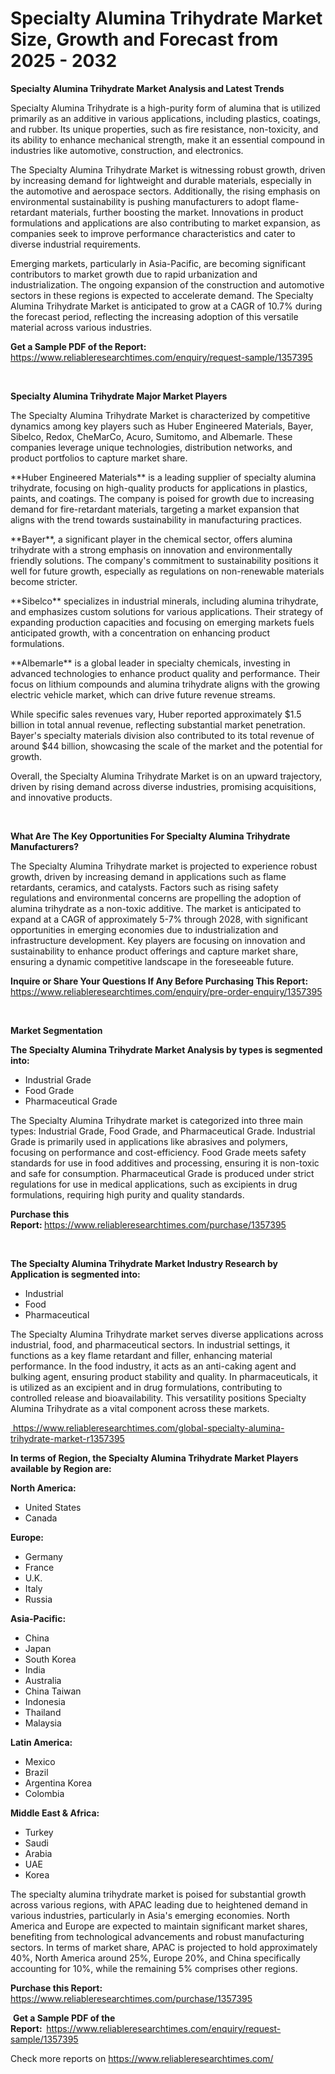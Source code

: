 <p><h1>Specialty Alumina Trihydrate Market Size, Growth and Forecast from 2025 - 2032</h1></p><p><strong>Specialty Alumina Trihydrate Market Analysis and Latest Trends</strong></p>
<p><p>Specialty Alumina Trihydrate is a high-purity form of alumina that is utilized primarily as an additive in various applications, including plastics, coatings, and rubber. Its unique properties, such as fire resistance, non-toxicity, and its ability to enhance mechanical strength, make it an essential compound in industries like automotive, construction, and electronics.</p><p>The Specialty Alumina Trihydrate Market is witnessing robust growth, driven by increasing demand for lightweight and durable materials, especially in the automotive and aerospace sectors. Additionally, the rising emphasis on environmental sustainability is pushing manufacturers to adopt flame-retardant materials, further boosting the market. Innovations in product formulations and applications are also contributing to market expansion, as companies seek to improve performance characteristics and cater to diverse industrial requirements.</p><p>Emerging markets, particularly in Asia-Pacific, are becoming significant contributors to market growth due to rapid urbanization and industrialization. The ongoing expansion of the construction and automotive sectors in these regions is expected to accelerate demand. The Specialty Alumina Trihydrate Market is anticipated to grow at a CAGR of 10.7% during the forecast period, reflecting the increasing adoption of this versatile material across various industries.</p></p>
<p><strong>Get a Sample PDF of the Report:&nbsp;</strong> <a href="https://www.reliableresearchtimes.com/enquiry/request-sample/1357395?utm_campaign=2246&utm_medium=2&utm_source=Github&utm_content=ia&utm_term=02042025&utm_id=specialty-alumina-trihydrate">https://www.reliableresearchtimes.com/enquiry/request-sample/1357395</a></p>
<p>&nbsp;</p>
<p><strong>Specialty Alumina Trihydrate Major Market Players</strong></p>
<p><p>The Specialty Alumina Trihydrate Market is characterized by competitive dynamics among key players such as Huber Engineered Materials, Bayer, Sibelco, Redox, CheMarCo, Acuro, Sumitomo, and Albemarle. These companies leverage unique technologies, distribution networks, and product portfolios to capture market share.</p><p>**Huber Engineered Materials** is a leading supplier of specialty alumina trihydrate, focusing on high-quality products for applications in plastics, paints, and coatings. The company is poised for growth due to increasing demand for fire-retardant materials, targeting a market expansion that aligns with the trend towards sustainability in manufacturing practices.</p><p>**Bayer**, a significant player in the chemical sector, offers alumina trihydrate with a strong emphasis on innovation and environmentally friendly solutions. The company's commitment to sustainability positions it well for future growth, especially as regulations on non-renewable materials become stricter.</p><p>**Sibelco** specializes in industrial minerals, including alumina trihydrate, and emphasizes custom solutions for various applications. Their strategy of expanding production capacities and focusing on emerging markets fuels anticipated growth, with a concentration on enhancing product formulations.</p><p>**Albemarle** is a global leader in specialty chemicals, investing in advanced technologies to enhance product quality and performance. Their focus on lithium compounds and alumina trihydrate aligns with the growing electric vehicle market, which can drive future revenue streams.</p><p>While specific sales revenues vary, Huber reported approximately $1.5 billion in total annual revenue, reflecting substantial market penetration. Bayer's specialty materials division also contributed to its total revenue of around $44 billion, showcasing the scale of the market and the potential for growth.</p><p>Overall, the Specialty Alumina Trihydrate Market is on an upward trajectory, driven by rising demand across diverse industries, promising acquisitions, and innovative products.</p></p>
<p>&nbsp;</p>
<p><strong>What Are The Key Opportunities For Specialty Alumina Trihydrate Manufacturers?</strong></p>
<p><p>The Specialty Alumina Trihydrate market is projected to experience robust growth, driven by increasing demand in applications such as flame retardants, ceramics, and catalysts. Factors such as rising safety regulations and environmental concerns are propelling the adoption of alumina trihydrate as a non-toxic additive. The market is anticipated to expand at a CAGR of approximately 5-7% through 2028, with significant opportunities in emerging economies due to industrialization and infrastructure development. Key players are focusing on innovation and sustainability to enhance product offerings and capture market share, ensuring a dynamic competitive landscape in the foreseeable future.</p></p>
<p><strong>Inquire or Share Your Questions If Any Before Purchasing This Report:</strong> <a href="https://www.reliableresearchtimes.com/enquiry/pre-order-enquiry/1357395?utm_campaign=2246&utm_medium=2&utm_source=Github&utm_content=ia&utm_term=02042025&utm_id=specialty-alumina-trihydrate">https://www.reliableresearchtimes.com/enquiry/pre-order-enquiry/1357395</a></p>
<p>&nbsp;</p>
<p><strong>Market Segmentation</strong></p>
<p><strong>The Specialty Alumina Trihydrate Market Analysis by types is segmented into:</strong></p>
<p><ul><li>Industrial Grade</li><li>Food Grade</li><li>Pharmaceutical Grade</li></ul></p>
<p><p>The Specialty Alumina Trihydrate market is categorized into three main types: Industrial Grade, Food Grade, and Pharmaceutical Grade. Industrial Grade is primarily used in applications like abrasives and polymers, focusing on performance and cost-efficiency. Food Grade meets safety standards for use in food additives and processing, ensuring it is non-toxic and safe for consumption. Pharmaceutical Grade is produced under strict regulations for use in medical applications, such as excipients in drug formulations, requiring high purity and quality standards.</p></p>
<p><strong>Purchase this Report:&nbsp;</strong><a href="https://www.reliableresearchtimes.com/purchase/1357395?utm_campaign=2246&utm_medium=2&utm_source=Github&utm_content=ia&utm_term=02042025&utm_id=specialty-alumina-trihydrate">https://www.reliableresearchtimes.com/purchase/1357395</a></p>
<p>&nbsp;</p>
<p><strong>The Specialty Alumina Trihydrate Market Industry Research by Application is segmented into:</strong></p>
<p><ul><li>Industrial</li><li>Food</li><li>Pharmaceutical</li></ul></p>
<p><p>The Specialty Alumina Trihydrate market serves diverse applications across industrial, food, and pharmaceutical sectors. In industrial settings, it functions as a key flame retardant and filler, enhancing material performance. In the food industry, it acts as an anti-caking agent and bulking agent, ensuring product stability and quality. In pharmaceuticals, it is utilized as an excipient and in drug formulations, contributing to controlled release and bioavailability. This versatility positions Specialty Alumina Trihydrate as a vital component across these markets.</p></p>
<p><a href="https://www.reliableresearchtimes.com/global-specialty-alumina-trihydrate-market-r1357395?utm_campaign=2246&utm_medium=2&utm_source=Github&utm_content=ia&utm_term=02042025&utm_id=specialty-alumina-trihydrate">&nbsp;https://www.reliableresearchtimes.com/global-specialty-alumina-trihydrate-market-r1357395</a></p>
<p><strong>In terms of Region, the Specialty Alumina Trihydrate Market Players available by Region are:</strong></p>
<p>
    <p> <strong> North America: </strong>
        <ul>
            <li>United States</li>
            <li>Canada</li>
        </ul>
        </p> 
    <p> <strong> Europe: </strong>
        <ul>
            <li>Germany</li>
            <li>France</li>
            <li>U.K.</li>
            <li>Italy</li>
            <li>Russia</li>
        </ul>
        </p> 
    <p> <strong> Asia-Pacific: </strong>
        <ul>
            <li>China</li>
            <li>Japan</li>
            <li>South Korea</li>
            <li>India</li>
            <li>Australia</li>
            <li>China Taiwan</li>
            <li>Indonesia</li>
            <li>Thailand</li>
            <li>Malaysia</li>
        </ul>
        </p> 
    <p> <strong> Latin America: </strong>
        <ul>
            <li>Mexico</li>
            <li>Brazil</li>
            <li>Argentina Korea</li>
            <li>Colombia</li>
        </ul>
        </p> 
    <p> <strong> Middle East & Africa: </strong>
        <ul>
            <li>Turkey</li>
            <li>Saudi</li>
            <li>Arabia</li>
            <li>UAE</li>
            <li>Korea</li>
        </ul>
    </p>
    </p>
<p><p>The specialty alumina trihydrate market is poised for substantial growth across various regions, with APAC leading due to heightened demand in various industries, particularly in Asia's emerging economies. North America and Europe are expected to maintain significant market shares, benefiting from technological advancements and robust manufacturing sectors. In terms of market share, APAC is projected to hold approximately 40%, North America around 25%, Europe 20%, and China specifically accounting for 10%, while the remaining 5% comprises other regions.</p></p>
<p><strong>Purchase this Report: </strong><a href="https://www.reliableresearchtimes.com/purchase/1357395?utm_campaign=2246&utm_medium=2&utm_source=Github&utm_content=ia&utm_term=02042025&utm_id=specialty-alumina-trihydrate">https://www.reliableresearchtimes.com/purchase/1357395</a></p>
<p>&nbsp;<strong>Get a Sample PDF of the Report:&nbsp;&nbsp;</strong><a href="https://www.reliableresearchtimes.com/enquiry/request-sample/1357395?utm_campaign=2246&utm_medium=2&utm_source=Github&utm_content=ia&utm_term=02042025&utm_id=specialty-alumina-trihydrate">https://www.reliableresearchtimes.com/enquiry/request-sample/1357395</a></p>
<p><strong></strong></p>
<p>Check more reports on <a href="https://www.reliableresearchtimes.com/?utm_campaign=2246&utm_medium=2&utm_source=Github&utm_content=ia&utm_term=02042025&utm_id=specialty-alumina-trihydrate">https://www.reliableresearchtimes.com/</a></p>